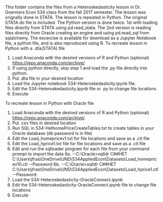 This folder contains the files from a Heteroskedasticity lesson in Dr. Goenners Econ 534 class from the fall 2017 semester. The lesson was orignally done in STATA. The lesson is repeated in Python. The original STATA.do file is included.
The Python version is done twice.
1st with loading files directly from STATA using pd.read_stata.
The 2nd version is reading files directly from Oracle creating an engine and using pd.read_sql from sqlalchemy.
The excercise is available for download as a Jupyter Notebook file, a python file, and is also reproduced using R.
To recreate lesson in Python with a .dta(STATA) file
 1. Load Anaconda with the desired versions of R and Python (optional) https://repo.anaconda.com/archive/
 2. If using python directly, skip step 1 and load the .py file directly into python.
 3. Put .dta file in your desired location
 4. Load the Jupyter notebook 534-Heteroskedasticity.ipynb file.
 5. Edit the 534-Heteroskedasticity.ipynb file  or .py to change file locations
 6. Execute
 
To recreate lesson in Python with Oracle file
 1. Load Anaconda with the desired versions of R and Python (optional) https://repo.anaconda.com/archive/
 2. Put .csv files in desired location
 3. Run SQL in 534-HethomePriceCreateTables.txt to create tables in your Oracle database (db password is in file)
 4. Edit the Load_homepricev1.txt for file locations and save as a .ctl file
 5. Edit the Load_hprice1.txt file for file locations and save as a .ctl file
 6. Edit and run the sqlloader program for each file from your command prompt to import the data
 6a. --C:\Oracle>sqlldr C##HET C:\Users\jfras\OneDrive\UND\534AppliedEcon\Datasets\Load_homepricev10.ctl
 --Password
 6b. --C:\Oracle>sqlldr C##HET C:\Users\jfras\OneDrive\UND\534AppliedEcon\Datasets\Load_hprice1.ctl
 --Password:
 7. Load the 534-Heteroskedasticity-OracleConnect.ipynb
 8. Edit the 534-Heteroskedasticity-OracleConnect.ipynb file to change file locations
 9. Execute
